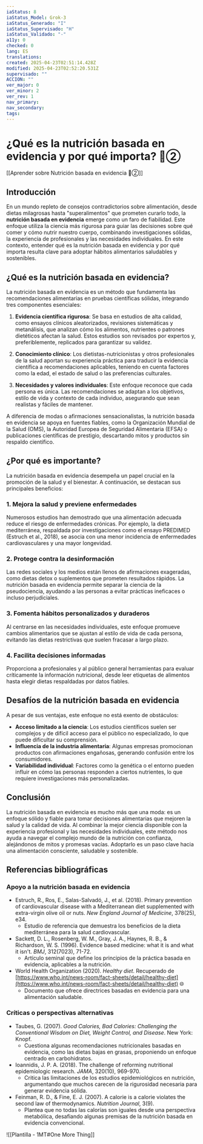 ```yaml
---
iaStatus: 8
iaStatus_Model: Grok-3
iaStatus_Generado: "I"
iaStatus_Supervisado: "H"
iaStatus_Validado: "-"
a11y: 0
checked: 0
lang: ES
translations: 
created: 2025-04-23T02:51:14.428Z
modified: 2025-04-23T02:52:20.531Z
supervisado: ""
ACCION: ""
ver_major: 0
ver_minor: 2
ver_rev: 1
nav_primary: 
nav_secondary: 
tags:
---
```

# ¿Qué es la nutrición basada en evidencia y por qué importa? 🔴②

[[Aprender sobre Nutrición basada en evidencia 🔴②]]

## Introducción

En un mundo repleto de consejos contradictorios sobre alimentación, desde dietas milagrosas hasta "superalimentos" que prometen curarlo todo, la **nutrición basada en evidencia** emerge como un faro de fiabilidad. Este enfoque utiliza la ciencia más rigurosa para guiar las decisiones sobre qué comer y cómo nutrir nuestro cuerpo, combinando investigaciones sólidas, la experiencia de profesionales y las necesidades individuales. En este contexto, entender qué es la nutrición basada en evidencia y por qué importa resulta clave para adoptar hábitos alimentarios saludables y sostenibles.

## ¿Qué es la nutrición basada en evidencia?

La nutrición basada en evidencia es un método que fundamenta las recomendaciones alimentarias en pruebas científicas sólidas, integrando tres componentes esenciales:

1. **Evidencia científica rigurosa**: Se basa en estudios de alta calidad, como ensayos clínicos aleatorizados, revisiones sistemáticas y metanálisis, que analizan cómo los alimentos, nutrientes o patrones dietéticos afectan la salud. Estos estudios son revisados por expertos y, preferiblemente, replicados para garantizar su validez.
    
2. **Conocimiento clínico**: Los dietistas-nutricionistas y otros profesionales de la salud aportan su experiencia práctica para traducir la evidencia científica a recomendaciones aplicables, teniendo en cuenta factores como la edad, el estado de salud o las preferencias culturales.
    
3. **Necesidades y valores individuales**: Este enfoque reconoce que cada persona es única. Las recomendaciones se adaptan a los objetivos, estilo de vida y contexto de cada individuo, asegurando que sean realistas y fáciles de mantener.
    

A diferencia de modas o afirmaciones sensacionalistas, la nutrición basada en evidencia se apoya en fuentes fiables, como la Organización Mundial de la Salud (OMS), la Autoridad Europea de Seguridad Alimentaria (EFSA) o publicaciones científicas de prestigio, descartando mitos y productos sin respaldo científico.

## ¿Por qué es importante?

La nutrición basada en evidencia desempeña un papel crucial en la promoción de la salud y el bienestar. A continuación, se destacan sus principales beneficios:

### 1. Mejora la salud y previene enfermedades

Numerosos estudios han demostrado que una alimentación adecuada reduce el riesgo de enfermedades crónicas. Por ejemplo, la dieta mediterránea, respaldada por investigaciones como el ensayo PREDIMED (Estruch et al., 2018), se asocia con una menor incidencia de enfermedades cardiovasculares y una mayor longevidad.

### 2. Protege contra la desinformación

Las redes sociales y los medios están llenos de afirmaciones exageradas, como dietas detox o suplementos que prometen resultados rápidos. La nutrición basada en evidencia permite separar la ciencia de la pseudociencia, ayudando a las personas a evitar prácticas ineficaces o incluso perjudiciales.

### 3. Fomenta hábitos personalizados y duraderos

Al centrarse en las necesidades individuales, este enfoque promueve cambios alimentarios que se ajustan al estilo de vida de cada persona, evitando las dietas restrictivas que suelen fracasar a largo plazo.

### 4. Facilita decisiones informadas

Proporciona a profesionales y al público general herramientas para evaluar críticamente la información nutricional, desde leer etiquetas de alimentos hasta elegir dietas respaldadas por datos fiables.

## Desafíos de la nutrición basada en evidencia

A pesar de sus ventajas, este enfoque no está exento de obstáculos:

- **Acceso limitado a la ciencia**: Los estudios científicos suelen ser complejos y de difícil acceso para el público no especializado, lo que puede dificultar su comprensión.
- **Influencia de la industria alimentaria**: Algunas empresas promocionan productos con afirmaciones engañosas, generando confusión entre los consumidores.
- **Variabilidad individual**: Factores como la genética o el entorno pueden influir en cómo las personas responden a ciertos nutrientes, lo que requiere investigaciones más personalizadas.

## Conclusión

La nutrición basada en evidencia es mucho más que una moda: es un enfoque sólido y fiable para tomar decisiones alimentarias que mejoren la salud y la calidad de vida. Al combinar la mejor ciencia disponible con la experiencia profesional y las necesidades individuales, este método nos ayuda a navegar el complejo mundo de la nutrición con confianza, alejándonos de mitos y promesas vacías. Adoptarlo es un paso clave hacia una alimentación consciente, saludable y sostenible.

## Referencias bibliográficas

### Apoyo a la nutrición basada en evidencia

- Estruch, R., Ros, E., Salas-Salvadó, J., et al. (2018). Primary prevention of cardiovascular disease with a Mediterranean diet supplemented with extra-virgin olive oil or nuts. _New England Journal of Medicine_, 378(25), e34.
    - Estudio de referencia que demuestra los beneficios de la dieta mediterránea para la salud cardiovascular.
- Sackett, D. L., Rosenberg, W. M., Gray, J. A., Haynes, R. B., & Richardson, W. S. (1996). Evidence based medicine: what it is and what it isn't. _BMJ_, 312(7023), 71-72.
    - Artículo seminal que define los principios de la práctica basada en evidencia, aplicables a la nutrición.
- World Health Organization (2020). _Healthy diet_. Recuperado de [https://www.who.int/news-room/fact-sheets/detail/healthy-diet](https://www.who.int/news-room/fact-sheets/detail/healthy-diet) 🌐
	* Documento que ofrece directrices basadas en evidencia para una alimentación saludable.

### Críticas o perspectivas alternativas

- Taubes, G. (2007). _Good Calories, Bad Calories: Challenging the Conventional Wisdom on Diet, Weight Control, and Disease_. New York: Knopf.
    - Cuestiona algunas recomendaciones nutricionales basadas en evidencia, como las dietas bajas en grasas, proponiendo un enfoque centrado en carbohidratos.
- Ioannidis, J. P. A. (2018). The challenge of reforming nutritional epidemiologic research. _JAMA_, 320(10), 969-970.
    - Critica las limitaciones de los estudios epidemiológicos en nutrición, argumentando que muchos carecen de la rigurosidad necesaria para generar evidencia sólida.
- Feinman, R. D., & Fine, E. J. (2007). A calorie is a calorie violates the second law of thermodynamics. _Nutrition Journal_, 3(9).
    - Plantea que no todas las calorías son iguales desde una perspectiva metabólica, desafiando algunas premisas de la nutrición basada en evidencia convencional.

![[Plantilla - 1MT#One More Thing]]

